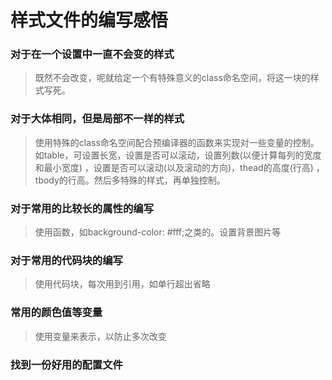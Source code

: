 

# 样式文件的编写感悟

### 对于在一个设置中一直不会变的样式
> 既然不会改变，呢就给定一个有特殊意义的class命名空间，将这一块的样式写死。

### 对于大体相同，但是局部不一样的样式
> 使用特殊的class命名空间配合预编译器的函数来实现对一些变量的控制。
> 如table，可设置长宽，设置是否可以滚动，设置列数(以便计算每列的宽度和最小宽度)
> ，设置是否可以滚动(以及滚动的方向)，thead的高度(行高)
> ，tbody的行高。然后多特殊的样式，再单独控制。


### 对于常用的比较长的属性的编写
> 使用函数，如background-color: #fff;之类的。设置背景图片等

### 对于常用的代码块的编写
> 使用代码块，每次用到引用，如单行超出省略


### 常用的颜色值等变量
> 使用变量来表示，以防止多次改变

### 找到一份好用的配置文件